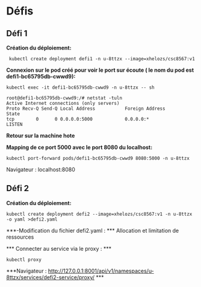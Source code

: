 # Défis

## Défi 1

**Création du déploiement:**

``` kubectl create deployment defi1 -n u-8ttzx --image=xhelozs/csc8567:v1```

**Connexion sur le pod créé pour voir le port sur écoute ( le nom du pod est defi1-bc65795db-cwwd9):** 

```kubectl exec -it defi1-bc65795db-cwwd9 -n u-8ttzx -- sh ```

```
root@defi1-bc65795db-cwwd9:/# netstat -tuln
Active Internet connections (only servers)
Proto Recv-Q Send-Q Local Address           Foreign Address         State      
tcp        0      0 0.0.0.0:5000            0.0.0.0:*               LISTEN  

```
**Retour sur la machine hote**

**Mapping de ce port 5000 avec le port 8080 du localhost:**

``` kubectl port-forward pods/defi1-bc65795db-cwwd9 8080:5000 -n u-8ttzx ```

Navigateur : localhost:8080

## Défi 2

**Création du déploiement:**

```
kubectl create deployment defi2 --image=xhelozs/csc8567:v1 -n u-8ttzx -o yaml >defi2.yaml

```
***-Modification du fichier defi2.yaml : *** 
Allocation et limitation de ressources


***  Connecter au service via le proxy : ***

```
kubectl proxy
```

***Navigateur : http://127.0.0.1:8001/api/v1/namespaces/u-8ttzx/services/defi2-service/proxy/ ***


